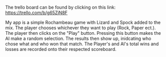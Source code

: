 The trello board can be found by clicking on this link: https://trello.com/b/g65ZjN8F

My app is a simple Rochambeau game with Lizard and Spock added to the mix. The player chooses whichever they want to play (Rock, Paper ect.). The player then clicks on the "Play" button. Pressing this button makes the AI make a random selection. The results then show up, inidcating who chose what and who won that match. The Player's and AI's total wins and losses are recorded onto their respected scoreboard.
